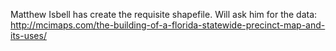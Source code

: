 Matthew Isbell has create the requisite shapefile. Will ask him for the data: http://mcimaps.com/the-building-of-a-florida-statewide-precinct-map-and-its-uses/
